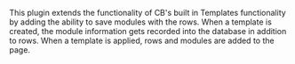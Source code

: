 This plugin extends the functionality of CB's built in Templates functionality by adding the ability to save modules with the rows.
When a template is created, the module information gets recorded into the database in addition to rows. When a template is applied, 
rows and modules are added to the page.